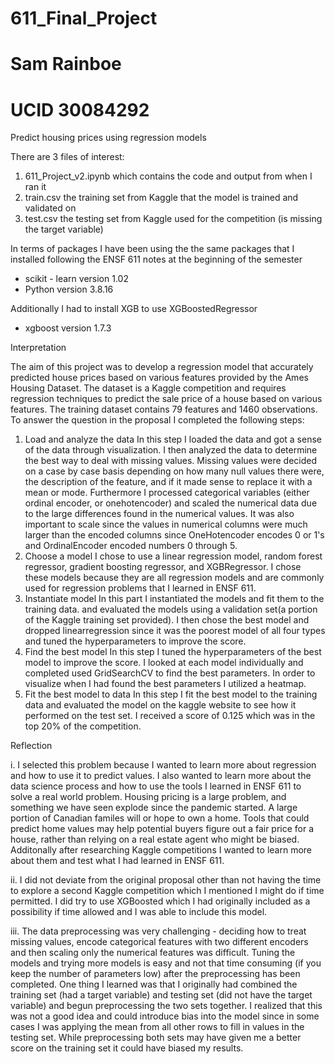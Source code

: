 # 611_Final_Project
# Sam Rainboe
# UCID 30084292


Predict housing prices using regression models

There are 3 files of interest:
1) 611_Project_v2.ipynb which contains the code and output from when I ran it
2) train.csv the training set from Kaggle that the model is trained and validated on
3) test.csv the testing set from Kaggle used for the competition (is missing the target variable)

In terms of packages I have been using the the same packages that I installed following the ENSF 611 notes at the beginning of the semester
  - scikit - learn version 1.02
  - Python version 3.8.16

Additionally I had to install XGB to use XGBoostedRegressor
  - xgboost version 1.7.3


Interpretation

The aim of this project was to develop a regression model that accurately predicted house prices based on various features provided by the Ames Housing Dataset. The dataset is a Kaggle competition and requires regression techniques to predict the sale price of a house based on various features. The training dataset contains 79 features and 1460 observations. To answer the question in the proposal I completed the following steps:

1. Load and analyze the data
    In this step I loaded the data and got a sense of the data through visualization. I then analyzed the data to determine the best way to deal with missing values. Missing values were decided on a case by case basis depending on how many null values there were, the description of the feature, and if it made sense to replace it with a mean or mode. Furthermore I processed categorical variables (either ordinal encoder, or onehotencoder) and scaled the numerical data due to the large differences found in the numerical values. It was also important to scale since the values in numerical columns were much larger than the encoded columns since OneHotencoder encodes 0 or 1's and OrdinalEncoder encoded numbers 0 through 5. 
2. Choose a model
    I chose to use a linear regression model, random forest regressor, gradient boosting regressor, and XGBRegressor. I chose these models because they are all regression models and are commonly used for regression problems that I learned in ENSF 611.
3. Instantiate model
    In this part I instantiated the models and fit them to the training data. and evaluated the models using a validation set(a portion of the Kaggle training set provided). I then chose the best model and dropped linearregression since it was the poorest model of all four types and tuned the hyperparameters to improve the score.
4. Find the best model
    In this step I tuned the hyperparameters of the best model to improve the score. I looked at each model individually and completed used GridSearchCV to find the best parameters. In order to visualize when I had found the best parameters I utilized a heatmap.
5. Fit the best model to data
    In this step I fit the best model to the training data and evaluated the model on the kaggle website to see how it performed on the test set. I received a score of 0.125 which was in the top 20% of the competition.
    
    
Reflection

i. I selected this problem because I wanted to learn more about regression and how to use it to predict values. I also wanted to learn more about the data science process and how to use the tools I learned in ENSF 611 to solve a real world problem. Housing pricing is a large problem, and something we have seen explode since the pandemic started. A large portion of Canadian familes will or hope to own a home. Tools that could predict home values may help potential buyers figure out a fair price for a house, rather than relying on a real estate agent who might be biased. Additonally after researching Kaggle competitions I wanted to learn more about them and test what I had learned in ENSF 611.

ii. I did not deviate from the original proposal other than not having the time to explore a second Kaggle competition which I mentioned I might do if time permitted. I did try to use XGBoosted which I had originally included as a possibility if time allowed and I was able to include this model.

iii. The data preprocessing was very challenging - deciding how to treat missing values, encode categorical features with two different encoders and then scaling only the numerical features was difficult. Tuning the models and trying more models is easy and not that time consuming (if you keep the number of parameters low) after the preprocessing has been completed. One thing I learned was that I originally had combined the training set (had a target variable) and testing set (did not have the target variable) and begun preprocessing the two sets together. I realized that this was not a good idea and could introduce bias into the model since in some cases I was applying the mean from all other rows to fill in values in the testing set. While preprocessing both sets may have given me a better score on the training set it could have biased my results.
